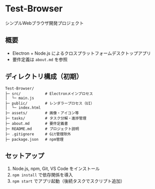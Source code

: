 # Test-Browser

シンプルWebブラウザ開発プロジェクト

## 概要
- Electron + Node.js によるクロスプラットフォームデスクトップアプリ
- 要件定義は `about.md` を参照

## ディレクトリ構成（初期）

```
Test-Browser/
├─ src/           # Electronメインプロセス
│  └─ main.js
├─ public/        # レンダラープロセス（UI）
│  └─ index.html
├─ assets/        # 画像・アイコン等
├─ tasks/         # タスク分解・進捗管理
├─ about.md       # 要件定義書
├─ README.md      # プロジェクト説明
├─ .gitignore     # Git管理除外
├─ package.json   # npm管理
```

## セットアップ
1. Node.js, npm, Git, VS Code をインストール
2. `npm install` で依存関係を導入
3. `npm start` でアプリ起動（後続タスクでスクリプト追加）
